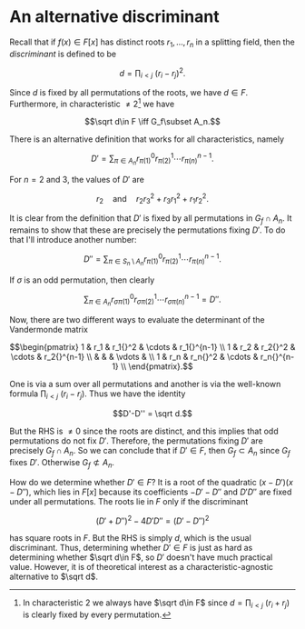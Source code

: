 # An alternative discriminant


Recall that if $f(x)\in F[x]$ has distinct roots $r_1,\ldots,r_n$ in a
splitting field, then the *discriminant* is defined to be

$$d = \prod_{i<j}\ (r_i-r_j)^2.$$

Since $d$ is fixed by all permutations of the roots, we have $d\in
F$. Furthermore, in characteristic $\neq2$[^1] we have

$$\sqrt d\in F \iff G_f\subset A_n.$$

There is an alternative definition that works for all
characteristics, namely

$$D' = \sum_{\pi\in A_n} r_{\pi(1)}{}^0 r_{\pi(2)}{}^1 \cdots
r_{\pi(n)}{}^{n-1}.$$

For $n=2$ and 3, the values of $D'$ are

$$r_2 \quad\text{and}\quad r_2r_3{}^2 + r_3r_1{}^2 + r_1r_2{}^2.$$

It is clear from the definition that $D'$ is fixed by all permutations
in $G_f\cap A_n$. It remains to show that these are precisely the
permutations fixing $D'$. To do that I'll introduce another number:

$$D'' = \sum_{\pi\in S_n\setminus A_n} r_{\pi(1)}{}^0 r_{\pi(2)}{}^1 \cdots
r_{\pi(n)}{}^{n-1}.$$

If $\sigma$ is an odd permutation, then clearly

$$\sum_{\pi\in A_n} r_{\sigma\pi(1)}{}^0 r_{\sigma\pi(2)}{}^1 \cdots
r_{\sigma\pi(n)}{}^{n-1} = D''.$$

Now, there are two different ways to evaluate the determinant of the
Vandermonde matrix

$$\begin{pmatrix}
1 & r_1 & r_1{}^2 & \cdots & r_1{}^{n-1} \\
1 & r_2 & r_2{}^2 & \cdots & r_2{}^{n-1} \\
& & & \vdots & \\
1 & r_n & r_n{}^2 & \cdots & r_n{}^{n-1} \\
\end{pmatrix}.$$

One is via a sum over all permutations and another is via the
well-known formula $\prod_{i<j}\ (r_i-r_j)$. Thus we have the identity

$$D'-D'' = \sqrt d.$$

But the RHS is $\neq0$ since the roots are distinct, and this implies
that odd permutations do not fix $D'$. Therefore, the permutations
fixing $D'$ are precisely $G_f\cap A_n$. So we can conclude that if
$D'\in F$, then $G_f\subset A_n$ since $G_f$ fixes $D'$. Otherwise
$G_f\not\subset A_n$.

How do we determine whether $D'\in F$? It is a root of the quadratic
$(x-D')(x-D'')$, which lies in $F[x]$ because its coefficients
$-D'-D''$ and $D'D''$ are fixed under all permutations. The roots lie
in $F$ only if the discriminant

$$(D'+D'')^2-4D'D'' = (D'-D'')^2$$

has square roots in $F$. But the RHS is simply $d$, which is the usual
discriminant. Thus, determining whether $D'\in F$ is just as hard as
determining whether $\sqrt d\in F$, so $D'$ doesn't have much
practical value. However, it is of theoretical interest as a
characteristic-agnostic alternative to $\sqrt d$.

[^1]: In characteristic 2 we always have $\sqrt d\in F$ since $d=\prod_{i<j}\ (r_i+r_j)$ is clearly fixed by every permutation.
